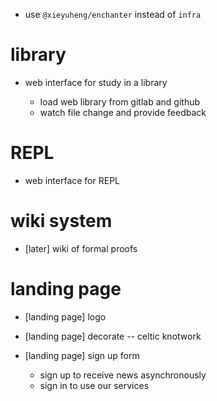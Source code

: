 - use `@xieyuheng/enchanter` instead of `infra`

# library

- web interface for study in a library

  - load web library from gitlab and github
  - watch file change and provide feedback

# REPL

- web interface for REPL

# wiki system

- [later] wiki of formal proofs

# landing page

- [landing page] logo

- [landing page] decorate -- celtic knotwork

- [landing page] sign up form

  - sign up to receive news asynchronously
  - sign in to use our services

